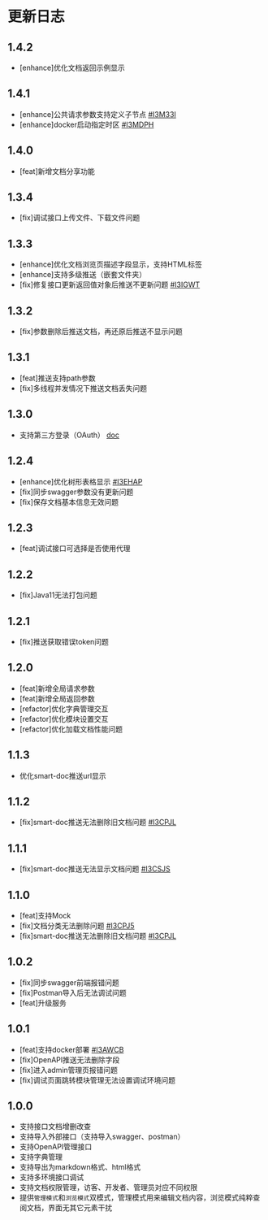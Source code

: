 # 更新日志

## 1.4.2

- [enhance]优化文档返回示例显示

## 1.4.1

- [enhance]公共请求参数支持定义子节点 [#I3M33I](https://gitee.com/durcframework/torna/issues/I3M33I)
- [enhance]docker启动指定时区 [#I3MDPH](https://gitee.com/durcframework/torna/issues/I3MDPH)

## 1.4.0

- [feat]新增文档分享功能

## 1.3.4

- [fix]调试接口上传文件、下载文件问题

## 1.3.3

- [enhance]优化文档浏览页描述字段显示，支持HTML标签
- [enhance]支持多级推送（嵌套文件夹）
- [fix]修复接口更新返回值对象后推送不更新问题 [#I3IGWT](https://gitee.com/durcframework/torna/issues/I3IGWT)

## 1.3.2

- [fix]参数删除后推送文档，再还原后推送不显示问题

## 1.3.1

- [feat]推送支持path参数
- [fix]多线程并发情况下推送文档丢失问题

## 1.3.0

- 支持第三方登录（OAuth） [doc](http://torna.cn/dev/third-party-login.html)

## 1.2.4

- [enhance]优化树形表格显示 [#I3EHAP](https://gitee.com/durcframework/torna/issues/I3EHAP)
- [fix]同步swagger参数没有更新问题
- [fix]保存文档基本信息无效问题

## 1.2.3

- [feat]调试接口可选择是否使用代理

## 1.2.2

- [fix]Java11无法打包问题

## 1.2.1

- [fix]推送获取错误token问题

## 1.2.0

- [feat]新增全局请求参数
- [feat]新增全局返回参数
- [refactor]优化字典管理交互
- [refactor]优化模块设置交互
- [refactor]优化加载文档性能问题


## 1.1.3

- 优化smart-doc推送url显示

## 1.1.2

- [fix]smart-doc推送无法删除旧文档问题 [#I3CPJL](https://gitee.com/durcframework/torna/issues/I3CPJL)

## 1.1.1

- [fix]smart-doc推送无法显示文档问题 [#I3CSJS](https://gitee.com/durcframework/torna/issues/I3CSJS)

## 1.1.0

- [feat]支持Mock
- [fix]文档分类无法删除问题 [#I3CPJ5](https://gitee.com/durcframework/torna/issues/I3CPJ5)
- [fix]smart-doc推送无法删除旧文档问题 [#I3CPJL](https://gitee.com/durcframework/torna/issues/I3CPJL)

## 1.0.2

- [fix]同步swagger前端报错问题
- [fix]Postman导入后无法调试问题
- [feat]升级服务

## 1.0.1

- [feat]支持docker部署 [#I3AWCB](https://gitee.com/durcframework/torna/issues/I3AWCB)
- [fix]OpenAPI推送无法删除字段
- [fix]进入admin管理页报错问题
- [fix]调试页面跳转模块管理无法设置调试环境问题

## 1.0.0

- 支持接口文档增删改查
- 支持导入外部接口（支持导入swagger、postman）
- 支持OpenAPI管理接口
- 支持字典管理
- 支持导出为markdown格式、html格式
- 支持多环境接口调试
- 支持文档权限管理，访客、开发者、管理员对应不同权限
- 提供`管理模式`和`浏览模式`双模式，管理模式用来编辑文档内容，浏览模式纯粹查阅文档，界面无其它元素干扰